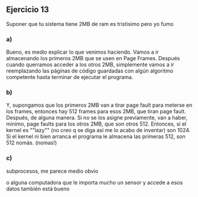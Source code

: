 ## Ejercicio 13

Suponer que tu sistema tiene 2MB de ram es tristisimo pero yo fumo

### a)

Bueno, es medio explicar lo que venimos haciendo. Vamos a ir almacenando los primeros 2MB que se usen en Page Frames. Después cuando querramos acceder a los otros 2MB, simplemente vamos a ir reemplazando las páginas de código guardadas con algún algoritmo competente hasta terminar de ejecutar el programa.

### b)

Y, supongamos que los primeros 2MB van a tirar page fault para meterse en los frames, entonces hay 512 frames para esos 2MB, que tiran page fault. Después, de alguna manera. Si no se los asigne previamente, van a haber, minimo, page faults para los otros 2MB, que son otros 512. Entonces, si el kernel es ""lazy"" (no creo q se diga así me lo acabo de inventar) son 1024. Si el kernel ni bien arranca el programa le almacena las primeras 512, son 512 nomás. (nomas!)

### c)

subprocesos, me parece medio obvio

o alguna computadora que le importa mucho un sensor y accede a esos datos también está bueno


